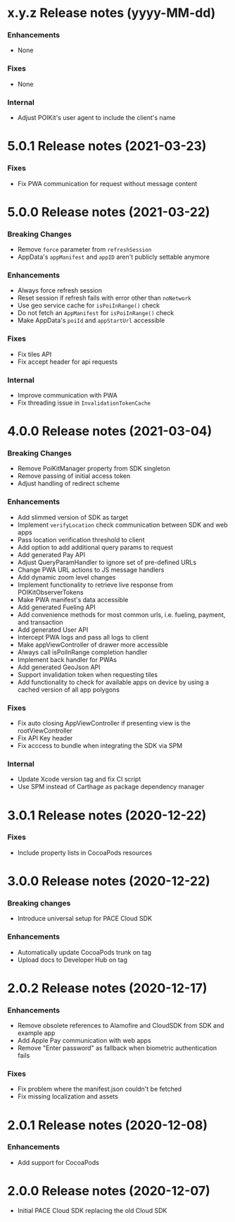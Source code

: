 x.y.z Release notes (yyyy-MM-dd)
=============================================================
<!-- ### Breaking Changes - ONLY INCLUDE FOR NEW MAJOR version -->
### Enhancements

* None

### Fixes

* None

### Internal

* Adjust POIKit's user agent to include the client's name
<!-- ### Internal - Include, if needed -->

5.0.1 Release notes (2021-03-23)
=============================================================

### Fixes

* Fix PWA communication for request without message content

5.0.0 Release notes (2021-03-22)
=============================================================
### Breaking Changes

* Remove `force` parameter from `refreshSession`
* AppData's `appManifest` and `appID` aren't publicly settable anymore 

### Enhancements

* Always force refresh session
* Reset session if refresh fails with error other than `noNetwork`
* Use geo service cache for `isPoiInRange()` check
* Do not fetch an `AppManifest` for `isPoiInRange()` check
* Make AppData's `poiId` and `appStartUrl` accessible

### Fixes

* Fix tiles API
* Fix accept header for api requests 

### Internal

* Improve communication with PWA
* Fix threading issue in `InvalidationTokenCache`

4.0.0 Release notes (2021-03-04)
=============================================================
### Breaking Changes

* Remove PoiKitManager property from SDK singleton
* Remove passing of initial access token
* Adjust handling of redirect scheme

### Enhancements

* Add slimmed version of SDK as target
* Implement `verifyLocation` check communication between SDK and web apps
* Pass location verification threshold to client
* Add option to add additional query params to request
* Add generated Pay API
* Adjust QueryParamHandler to ignore set of pre-defined URLs
* Change PWA URL actions to JS message handlers
* Add dynamic zoom level changes
* Implement functionality to retrieve live response from POIKitObserverTokens
* Make PWA manifest's data accessible
* Add generated Fueling API
* Add convenience methods for most common urls, i.e. fueling, payment, and transaction
* Add generated User API
* Intercept PWA logs and pass all logs to client
* Make appViewController of drawer more accessible
* Always call isPoiInRange completion handler
* Implement back handler for PWAs
* Add generated GeoJson API
* Support invalidation token when requesting tiles
* Add functionality to check for available apps on device by using a cached version of all app polygons

### Fixes

* Fix auto closing AppViewController if presenting view is the rootViewController
* Fix API Key header
* Fix acccess to bundle when integrating the SDK via SPM

### Internal

* Update Xcode version tag and fix CI script
* Use SPM instead of Carthage as package dependency manager

3.0.1 Release notes (2020-12-22)
=============================================================

### Fixes

* Include property lists in CocoaPods resources

3.0.0 Release notes (2020-12-22)
=============================================================

### Breaking changes

* Introduce universal setup for PACE Cloud SDK

### Enhancements

* Automatically update CocoaPods trunk on tag
* Upload docs to Developer Hub on tag

2.0.2 Release notes (2020-12-17)
=============================================================

### Enhancements

* Remove obsolete references to Alamofire and CloudSDK from SDK and example app
* Add Apple Pay communication with web apps
* Remove "Enter password" as fallback when biometric authentication fails

### Fixes

* Fix problem where the manifest.json couldn't be fetched
* Fix missing localization and assets

2.0.1 Release notes (2020-12-08)
=============================================================

### Enhancements

* Add support for CocoaPods

2.0.0 Release notes (2020-12-07)
=============================================================

* Initial PACE Cloud SDK replacing the old Cloud SDK
